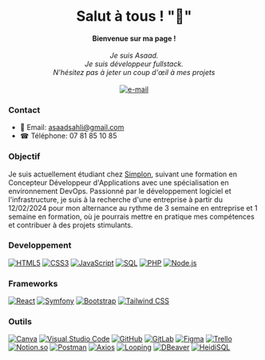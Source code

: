 <h1 align="center">Salut à tous ! "👋" </h1>

<p align="center">
    <b>Bienvenue sur ma page !</b><br><br>
    <i>
        Je suis Asaad.<br>
       Je suis développeur fullstack.<br>
         N'hésitez pas à jeter un coup d'œil à mes projets<br>
    </i><br>
    <a href="mailto:asaadsahli@gmail.com">
        <img src="https://img.shields.io/badge/Email-blue?style=flat-square&logo=gmail&logoColor=white" alt="e-mail">
    </a>

### Contact

- 📧 Email: [asaadsahli@gmail.com](mailto:asaadsahli@gmail.com)
- ☎ Téléphone: 07 81 85 10 85
</p>

### Objectif

Je suis actuellement étudiant chez [Simplon](https://simplon.co/), suivant une formation en Concepteur Développeur d'Applications avec une spécialisation en environnement DevOps. Passionné par le développement logiciel et l'infrastructure, je suis à la recherche d'une entreprise à partir du 12/02/2024 pour mon alternance au rythme de 3 semaine en entreprise et 1 semaine en formation, où je pourrais mettre en pratique mes compétences et contribuer à des projets stimulants.


### Developpement

[![HTML5](https://img.shields.io/badge/html5-black?style=for-the-badge&logo=html5)](https://hub.docker.com/u/Sahlias)
[![CSS3](https://img.shields.io/badge/css3-black?style=for-the-badge&logo=css3)](https://hub.docker.com/u/Sahlias)
[![JavaScript](https://img.shields.io/badge/javascript-black?style=for-the-badge&logo=javascript)](https://github.com/Sahlias)
[![SQL](https://img.shields.io/badge/sql-black?style=for-the-badge&logo=mysql)](https://github.com/Sahlias)
[![PHP](https://img.shields.io/badge/php-black?style=for-the-badge&logo=php)](https://github.com/Sahlias)
[![Node.js](https://img.shields.io/badge/node.js-black?style=for-the-badge&logo=node.js)](https://github.com/Sahlias)

### Frameworks

[![React](https://img.shields.io/badge/react-black?style=for-the-badge&logo=react)](https://hub.docker.com/u/Sahlias)
[![Symfony](https://img.shields.io/badge/symfony-black?style=for-the-badge&logo=symfony)](https://hub.docker.com/u/Sahlias)
[![Bootstrap](https://img.shields.io/badge/bootstrap-black?style=for-the-badge&logo=bootstrap)](https://hub.docker.com/u/Sahlias)
[![Tailwind CSS](https://img.shields.io/badge/tailwindcss-black?style=for-the-badge&logo=tailwindcss)](https://hub.docker.com/u/Sahlias)

### Outils
[![Canva](https://img.shields.io/badge/canva-black?style=for-the-badge&logo=canva)](https://www.canva.com/)
[![Visual Studio Code](https://img.shields.io/badge/VS_Code-black?style=for-the-badge&logo=visual-studio-code)](https://code.visualstudio.com/)
[![GitHub](https://img.shields.io/badge/GitHub-black?style=for-the-badge&logo=github)](https://github.com/)
[![GitLab](https://img.shields.io/badge/GitLab-black?style=for-the-badge&logo=gitlab)](https://gitlab.com/)
[![Figma](https://img.shields.io/badge/Figma-black?style=for-the-badge&logo=figma)](https://www.figma.com/)
[![Trello](https://img.shields.io/badge/Trello-black?style=for-the-badge&logo=trello)](https://trello.com/)
[![Notion.so](https://img.shields.io/badge/Notion.so-black?style=for-the-badge&logo=notion)](https://www.notion.so/)
[![Postman](https://img.shields.io/badge/Postman-black?style=for-the-badge&logo=postman)](https://www.postman.com/)
[![Axios](https://img.shields.io/badge/Axios-black?style=for-the-badge&logo=axios)](https://axios-http.com/)
[![Looping](https://img.shields.io/badge/Looping-black?style=for-the-badge&logo=looping)](https://www.looping.com/)
[![DBeaver](https://img.shields.io/badge/DBeaver-black?style=for-the-badge&logo=dbeaver)](https://dbeaver.io/)
[![HeidiSQL](https://img.shields.io/badge/HeidiSQL-black?style=for-the-badge&logo=heidisql)](https://www.heidisql.com/)


</p>
</details>

<p align="center">
  <a href="https://github.com/Sahlias">
  </a>
</p>
